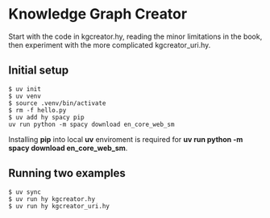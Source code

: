 # Knowledge Graph Creator

Start with the code in kgcreator.hy, reading the minor limitations in the book, then experiment with the more complicated kgcreator_uri.hy.

## Initial setup

```
$ uv init
$ uv venv
$ source .venv/bin/activate
$ rm -f hello.py
$ uv add hy spacy pip
uv run python -m spacy download en_core_web_sm
```

Installing **pip** into local **uv** enviroment is required for **uv run python -m spacy download en_core_web_sm**.

## Running two examples

```
$ uv sync
$ uv run hy kgcreator.hy
$ uv run hy kgcreator_uri.hy
```

